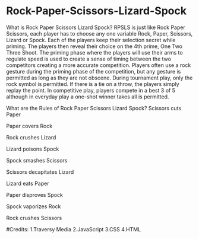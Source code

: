 # Rock-Paper-Scissors-Lizard-Spock


What is Rock Paper Scissors Lizard Spock?
RPSLS is just like Rock Paper Scissors, each player has to choose any one variable Rock, Paper, Scissors, Lizard or Spock. Each of the players keep their selection secret while priming. The players then reveal their choice on the 4th prime, One Two Three Shoot. The priming phase where the players will use their arms to regulate speed is used to create a sense of timing between the two competitors creating a more accurate competition. Players often use a rock gesture during the priming phase of the competition, but any gesture is permitted as long as they are not obscene. During tournament play, only the rock symbol is permitted. If there is a tie on a throw, the players simply replay the point. In competitive play, players compete in a best 3 of 5 although in everyday play a one-shot winner takes all is permitted.



What are the Rules of Rock Paper Scissors Lizard Spock?
  Scissors cuts Paper
  
  Paper covers Rock
  
  Rock crushes Lizard
  
  Lizard poisons Spock
  
  Spock smashes Scissors
  
  Scissors decapitates Lizard
  
  Lizard eats Paper
  
  Paper disproves Spock
  
  Spock vaporizes Rock
  
  Rock crushes Scissors



#Credits:
1.Traversy Media
2.JavaScript
3.CSS
4.HTML

